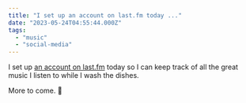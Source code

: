 ```yaml
---
title: "I set up an account on last.fm today ..."
date: "2023-05-24T04:55:44.000Z"
tags: 
  - "music"
  - "social-media"
---
```


I set up [an account on last.fm](https://www.last.fm/user/nsmsn) today so I can keep track of all the great music I listen to while I wash the dishes.

More to come. 🎵
